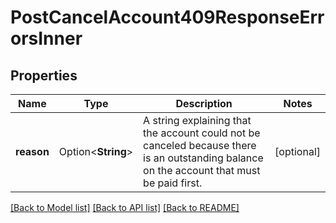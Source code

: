 # PostCancelAccount409ResponseErrorsInner

## Properties

Name | Type | Description | Notes
------------ | ------------- | ------------- | -------------
**reason** | Option<**String**> | A string explaining that the account could not be canceled because there is an outstanding balance on the account that must be paid first. | [optional]

[[Back to Model list]](../README.md#documentation-for-models) [[Back to API list]](../README.md#documentation-for-api-endpoints) [[Back to README]](../README.md)


